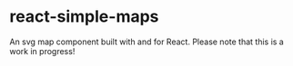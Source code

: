 # react-simple-maps
An svg map component built with and for React. Please note that this is a work in progress!
